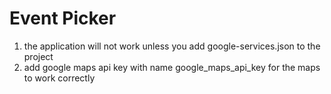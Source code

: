# Event Picker

1. the application will not work unless you add google-services.json to the project
2. add google maps api key with name google_maps_api_key for the maps to work correctly